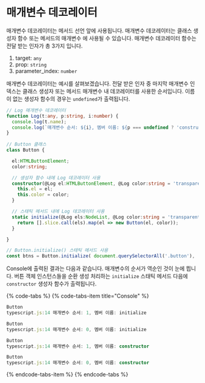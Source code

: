 # 매개변수 데코레이터

매개변수 데코레이터는 메서드 선언 앞에 사용됩니다. 매개변수 데코레이터는 클래스 생성자 함수 또는 메서드의 매개변수 에 사용될 수 있습니다. 매개변수 데코레이터 함수는 전달 받는 인자가 총 3가지 입니다.

1. target: `any`
2. prop: `string`
3. parameter\_index: `number`

매개변수 데코레이터는 예시를 살펴보겠습니다. 전달 받은 인자 중 마지막 매개변수 인덱스는 클래스 생성자 또는 메서드  매개변수 내 데코레이터를 사용한 순서입니다. 이름이 없는 생성자 함수의 경우는 `undefined`가 출력됩니다.

```typescript
// Log 매개변수 데코레이터
function Log(t:any, p:string, i:number) {
  console.log(t.name);
  console.log(`매개변수 순서: ${i}, 멤버 이름: ${p === undefined ? 'constructor' : p}`);
}
​
// Button 클래스
class Button {

  el:HTMLButtonElement;
  color:string;

  // 생성자 함수 내에 Log 데코레이터 사용
  constructor(@Log el:HTMLButtonElement, @Log color:string = 'transparent') {
    this.el = el;
    this.color = color;
  }

  // 스태틱 메서드 내에 Log 데코레이터 사용
  static initialize(@Log els:NodeList, @Log color:string = 'transparent'){
    return [].slice.call(els).map(el => new Button(el, color));
  }

}

// Button.initialize() 스태틱 메서드 사용
const btns = Button.initialize( document.querySelectorAll('.button'), '#900' );
```

Console에 출력된 결과는 다음과 같습니다. 매개변수의 순서가 역순인 것이 눈에 띕니다. 버튼 객체 인스턴스들을 순환 생성 처리하는 `initialize` 스태틱 메서드 다음에 `constructor` 생성자 함수가 출력됩니다.

{% code-tabs %}
{% code-tabs-item title="Console" %}
```typescript
Button
typescript.js:14 매개변수 순서: 1, 멤버 이름: initialize

Button
typescript.js:14 매개변수 순서: 0, 멤버 이름: initialize

Button
typescript.js:14 매개변수 순서: 1, 멤버 이름: constructor

Button
typescript.js:14 매개변수 순서: 0, 멤버 이름: constructor
```
{% endcode-tabs-item %}
{% endcode-tabs %}

